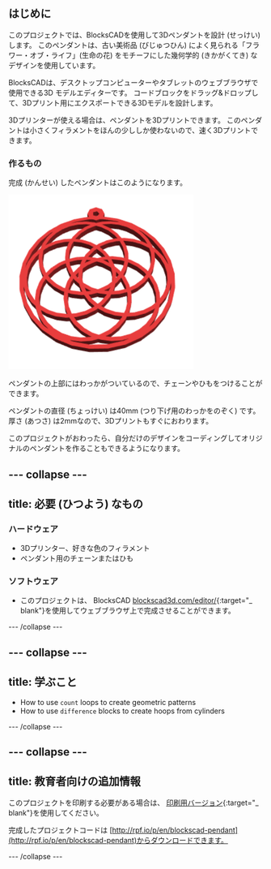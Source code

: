 ## はじめに

このプロジェクトでは、BlocksCADを使用して3Dペンダントを設計 (せっけい) します。 このペンダントは、古い美術品 (びじゅつひん) によく見られる「フラワー・オブ・ライフ」(生命の花) をモチーフにした幾何学的 (きかがくてき) なデザインを使用しています。

BlocksCADは、デスクトップコンピューターやタブレットのウェブブラウザで使用できる3D モデルエディターです。 コードブロックをドラッグ&ドロップして、3Dプリント用にエクスポートできる3Dモデルを設計します。

3Dプリンターが使える場合は、ペンダントを3Dプリントできます。 このペンダントは小さくフィラメントをほんの少ししか使わないので、速く3Dプリントできます。

### 作るもの

完成 (かんせい) したペンダントはこのようになります。

![スクリーンショット](images/pendant-finished.png)

ペンダントの上部にはわっかがついているので、チェーンやひもをつけることができます。

ペンダントの直径 (ちょっけい) は40mm (つり下げ用のわっかをのぞく) です。 厚さ (あつさ) は2mmなので、3Dプリントもすぐにおわります。

このプロジェクトがおわったら、自分だけのデザインをコーディングしてオリジナルのペンダントを作ることもできるようになります。

--- collapse ---
---
title: 必要 (ひつよう) なもの
---

### ハードウェア

+ 3Dプリンター、好きな色のフィラメント
+ ペンダント用のチェーンまたはひも

### ソフトウェア

+ このプロジェクトは、 BlocksCAD [blockscad3d.com/editor/](https://www.blockscad3d.com/editor){:target="_ blank"}を使用してウェブブラウザ上で完成させることができます。

--- /collapse ---

--- collapse ---
---
title: 学ぶこと
---

+ How to use `count` loops to create geometric patterns
+ How to use `difference` blocks to create hoops from cylinders

--- /collapse ---

--- collapse ---
---
title: 教育者向けの追加情報
---

このプロジェクトを印刷する必要がある場合は、 [印刷用バージョン](https://projects.raspberrypi.org/en/projects/blockscad-pendant/print){:target="_ blank"}を使用してください。

完成したプロジェクトコードは [http://rpf.io/p/en/blockscad-pendant](http://rpf.io/p/en/blockscad-pendant)からダウンロードできます。

--- /collapse ---
